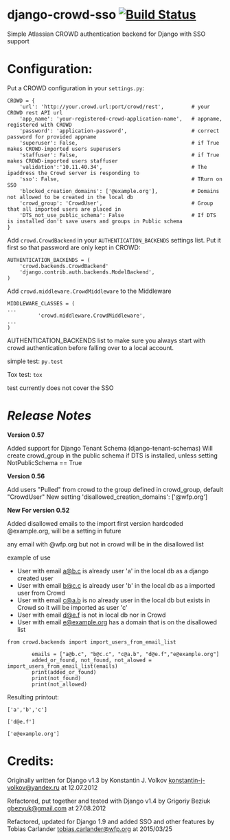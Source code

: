 django-crowd-sso [![Build Status](https://travis-ci.org/WFP-BKK/django-crowd-sso.svg?branch=master)](https://travis-ci.org/WFP-BKK/django-crowd-sso)
================
Simple Atlassian CROWD authentication backend for Django with SSO support


Configuration:
==============
Put a CROWD configuration in your `settings.py`:


```
CROWD = {
    'url': 'http://your.crowd.url:port/crowd/rest',         # your CROWD rest API url
    'app_name': 'your-registered-crowd-application-name',   # appname, registered with CROWD
    'password': 'application-password',                     # correct password for provided appname
    'superuser': False,                                     # if True makes CROWD-imported users superusers
    'staffuser': False,                                     # if True makes CROWD-imported users staffuser
    'validation':'10.11.40.34',                             # The ipaddress the Crowd server is responding to
    'sso': False,                                           # TRurn on SSO
    'blocked_creation_domains': ['@example.org'],           # Domains not allowed to be created in the local db
    'crowd_group': 'CrowdUser',                             # Group that all imported users are placed in
    'DTS_not_use_public_schema': False                      # If DTS is installed don't save users and groups in Public schema
}
```

Add `crowd.CrowdBackend` in your `AUTHENTICATION_BACKENDS` settings list.
Put it first so that password are only kept in CROWD:

```
AUTHENTICATION_BACKENDS = (
    'crowd.backends.CrowdBackend'
    'django.contrib.auth.backends.ModelBackend',
)
```
 

Add  `crowd.middleware.CrowdMiddleware` to the Middleware 
```
MIDDLEWARE_CLASSES = (
...
          'crowd.middleware.CrowdMiddleware',
...
)

```


AUTHENTICATION_BACKENDS list to make sure you always start with crowd authentication before falling over to
a local account.

simple test:
`py.test`

Tox test:
`tox`

test currently does not cover the SSO 


***Release Notes***
==================

**Version 0.57**

Added support for Django Tenant Schema (django-tenant-schemas) 
Will create crowd_group in the public schema if DTS is installed, unless setting NotPublicSchema == True

    
**Version 0.56**

Add users "Pulled" from crowd to the group defined in crowd_group, default "CrowdUser" 
New setting 
'disallowed_creation_domains': ['@wfp.org']


**New For version 0.52**

Added disallowed emails to the import first version hardcoded @example.org, will be a setting in future

any email with @wfp.org but not in crowd will be in the disallowed list
 
example of use

* User with email a@b.c is already user 'a' in the local db as a django created user
* User with email b@c.c is already user 'b' in the local db as a imported user from Crowd
* User with email c@a.b is no already user in the local db but exists in Crowd so it will be imported as user 'c'
* User with email d@e.f is not in local db nor in Crowd
* User with email e@example.org has a domain that is on the disallowed list 

```
from crowd.backends import import_users_from_email_list

        emails = ["a@b.c", "b@c.c", "c@a.b", "d@e.f","e@example.org"]
        added_or_found, not_found, not_alowed = import_users_from_email_list(emails)
        print(added_or_found)
        print(not_found)
        print(not_allowed)
```
Resulting printout:
```
['a','b','c']

['d@e.f']

['e@example.org']
```


Credits:
========

Originally written for Django v1.3 by Konstantin J. Volkov <konstantin-j-volkov@yandex.ru> at 12.07.2012

Refactored, put together and tested with Django v1.4 by Grigoriy Beziuk <gbezyuk@gmail.com> at 27.08.2012

Refactored, updated for Django 1.9 and added SSO and other features by Tobias Carlander <tobias.carlander@wfp.org> at 2015/03/25
